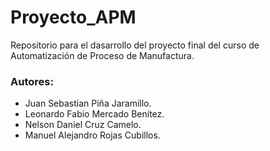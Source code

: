 # Proyecto_APM

Repositorio para el dasarrollo del proyecto final del curso de Automatización de Proceso de Manufactura.

### Autores: 
- Juan Sebastian Piña Jaramillo.
- Leonardo Fabio Mercado Benítez.  
- Nelson Daniel Cruz Camelo.
- Manuel Alejandro Rojas Cubillos.